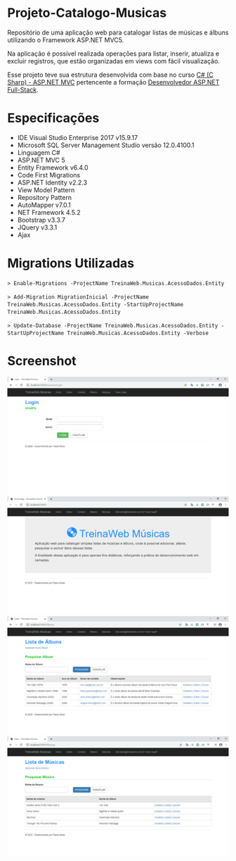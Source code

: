 # Projeto-Catalogo-Musicas
Repositório de uma aplicação web para catalogar listas de músicas e álbuns utilizando o Framework ASP.NET MVC5.

Na aplicação é possível realizada operações para listar, inserir, atualiza e excluir registros, que estão organizadas em views com fácil visualização.

Esse projeto teve sua estrutura desenvolvida com base no curso 
[C# (C Sharp) - ASP.NET MVC](https://www.treinaweb.com.br/curso/csharp-avancado-asp-net-mvc) 
pertencente a formação
[Desenvolvedor ASP.NET Full-Stack](https://www.treinaweb.com.br/formacao/desenvolvedor-aspnet-full-stack).

# Especificações
- IDE Visual Studio Enterprise 2017 v15.9.17
- Microsoft SQL Server Management Studio versão 12.0.4100.1
- Linguagem C#
- ASP.NET MVC 5
- Entity Framework v6.4.0
- Code First Migrations
- ASP.NET Identity v2.2.3
- View Model Pattern
- Repository Pattern
- AutoMapper v7.0.1
- NET Framework 4.5.2
- Bootstrap v3.3.7
- JQuery v3.3.1
- Ajax

# Migrations Utilizadas
`> Enable-Migrations -ProjectName TreinaWeb.Musicas.AcessoDados.Entity`

`> Add-Migration MigrationInicial -ProjectName TreinaWeb.Musicas.AcessoDados.Entity -StartUpProjectName TreinaWeb.Musicas.AcessoDados.Entity`

`> Update-Database -ProjectName TreinaWeb.Musicas.AcessoDados.Entity -StartUpProjectName TreinaWeb.Musicas.AcessoDados.Entity -Verbose`

# Screenshot
<html lang="pt-br">
<head>
</head>
<body>
  <img src="https://github.com/PauloAlves8039/Projeto-Catalogo-Musicas/blob/master/TreinaWeb.Musicas.Web/Images/screenshot1.png"/>
  <img src="https://github.com/PauloAlves8039/Projeto-Catalogo-Musicas/blob/master/TreinaWeb.Musicas.Web/Images/screenshot2.png"/>
  <img src="https://github.com/PauloAlves8039/Projeto-Catalogo-Musicas/blob/master/TreinaWeb.Musicas.Web/Images/screenshot3.png"/>
  <img src="https://github.com/PauloAlves8039/Projeto-Catalogo-Musicas/blob/master/TreinaWeb.Musicas.Web/Images/screenshot4.png"/>
</body>
</html>
